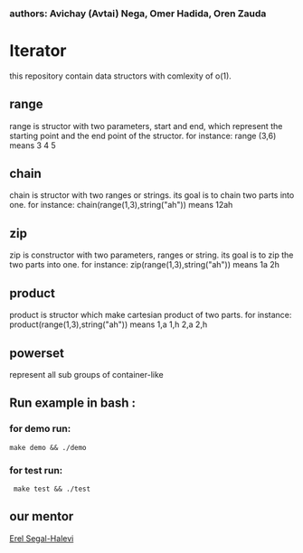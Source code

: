 ### authors: Avichay (Avtai) Nega, Omer Hadida, Oren Zauda
# Iterator
this repository contain data structors with comlexity of o(1).

## range
range is structor with two parameters, start and end, which represent
the starting point and the end point of the structor. 
for instance: range (3,6) means 3 4 5

## chain
chain is structor with two ranges or strings. its goal is to chain two parts into one.
for instance: chain(range(1,3),string("ah")) means 12ah

## zip
zip is constructor with two parameters, ranges or string. its goal is to zip
the two parts into one. for instance: zip(range(1,3),string("ah")) means
1a 2h

## product
product is structor which make cartesian product of two parts.
for instance: product(range(1,3),string("ah")) means 1,a 1,h 2,a 2,h

## powerset
represent all sub groups of container-like

## Run example in bash :
  ### for demo run:
  
    make demo && ./demo
     
  ### for test run:
     
     make test && ./test
## our mentor
[Erel Segal-Halevi](https://github.com/erelsgl/ariel-cpp-5779)
